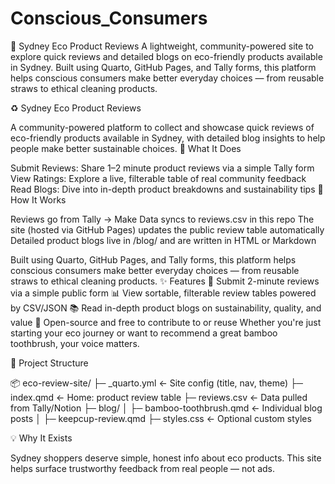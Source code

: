 # Conscious_Consumers
🌿 Sydney Eco Product Reviews  A lightweight, community-powered site to explore quick reviews and detailed blogs on eco-friendly products available in Sydney. Built using Quarto, GitHub Pages, and Tally forms, this platform helps conscious consumers make better everyday choices — from reusable straws to ethical cleaning products. 

♻️ Sydney Eco Product Reviews

A community-powered platform to collect and showcase quick reviews of eco-friendly products available in Sydney, with detailed blog insights to help people make better sustainable choices.
🌱 What It Does

Submit Reviews: Share 1–2 minute product reviews via a simple Tally form
View Ratings: Explore a live, filterable table of real community feedback
Read Blogs: Dive into in-depth product breakdowns and sustainability tips
🔧 How It Works

Reviews go from Tally → Make
Data syncs to reviews.csv in this repo
The site (hosted via GitHub Pages) updates the public review table automatically
Detailed product blogs live in /blog/ and are written in HTML or Markdown

Built using Quarto, GitHub Pages, and Tally forms, this platform helps conscious consumers make better everyday choices — from reusable straws to ethical cleaning products.
✨ Features
📝 Submit 2-minute reviews via a simple public form
📊 View sortable, filterable review tables powered by CSV/JSON
📚 Read in-depth product blogs on sustainability, quality, and value
🔗 Open-source and free to contribute to or reuse
Whether you're just starting your eco journey or want to recommend a great bamboo toothbrush, your voice matters.

📂 Project Structure

📦 eco-review-site/
├─ _quarto.yml               ← Site config (title, nav, theme)
├─ index.qmd                 ← Home: product review table
├─ reviews.csv               ← Data pulled from Tally/Notion
├─ blog/
│   ├─ bamboo-toothbrush.qmd ← Individual blog posts
│   ├─ keepcup-review.qmd
├─ styles.css                ← Optional custom styles

💡 Why It Exists

Sydney shoppers deserve simple, honest info about eco products. This site helps surface trustworthy feedback from real people — not ads.
